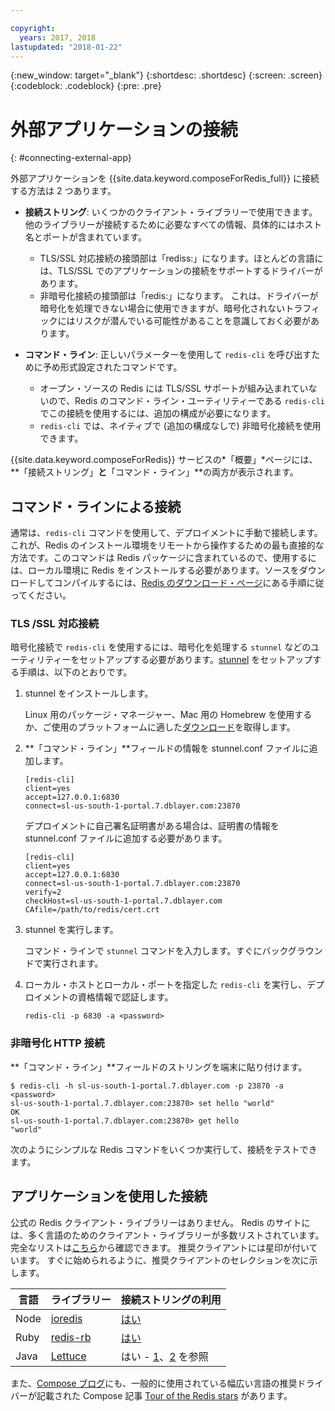 ```yaml
---

copyright:
  years: 2017, 2018
lastupdated: "2018-01-22"
---
```


{:new_window: target="_blank"}
{:shortdesc: .shortdesc}
{:screen: .screen}
{:codeblock: .codeblock}
{:pre: .pre}

# 外部アプリケーションの接続
{: #connecting-external-app}

外部アプリケーションを {{site.data.keyword.composeForRedis_full}} に接続する方法は 2 つあります。

- **接続ストリング**: いくつかのクライアント・ライブラリーで使用できます。他のライブラリーが接続するために必要なすべての情報、具体的にはホスト名とポートが含まれています。
  - TLS/SSL 対応接続の接頭部は「rediss:」になります。ほとんどの言語には、TLS/SSL でのアプリケーションの接続をサポートするドライバーがあります。 
  - 非暗号化接続の接頭部は「redis:」になります。 これは、ドライバーが暗号化を処理できない場合に使用できますが、暗号化されないトラフィックにはリスクが潜んでいる可能性があることを意識しておく必要があります。 

- **コマンド・ライン**: 正しいパラメーターを使用して `redis-cli` を呼び出すために予め形式設定されたコマンドです。
  - オープン・ソースの Redis には TLS/SSL サポートが組み込まれていないので、Redis のコマンド・ライン・ユーティリティーである `redis-cli` でこの接続を使用するには、追加の構成が必要になります。
  - `redis-cli` では、ネイティブで (追加の構成なしで) 非暗号化接続を使用できます。

{{site.data.keyword.composeForRedis}} サービスの*「概要」*ページには、**「接続ストリング」**と**「コマンド・ライン」**の両方が表示されます。


## コマンド・ラインによる接続

通常は、`redis-cli` コマンドを使用して、デプロイメントに手動で接続します。これが、Redis のインストール環境をリモートから操作するための最も直接的な方法です。このコマンドは Redis パッケージに含まれているので、使用するには、ローカル環境に Redis をインストールする必要があります。ソースをダウンロードしてコンパイルするには、[Redis のダウンロード・ページ](http://redis.io/download)にある手順に従ってください。

### TLS /SSL 対応接続
暗号化接続で `redis-cli` を使用するには、暗号化を処理する `stunnel` などのユーティリティーをセットアップする必要があります。[stunnel](https://www.stunnel.org/index.html) をセットアップする手順は、以下のとおりです。

1. stunnel をインストールします。
    
    Linux 用のパッケージ・マネージャー、Mac 用の Homebrew を使用するか、ご使用のプラットフォームに適した[ダウンロード](https://www.stunnel.org/downloads.html)を取得します。

2. **「コマンド・ライン」**フィールドの情報を stunnel.conf ファイルに追加します。
    
    ```text
    [redis-cli]
    client=yes  
    accept=127.0.0.1:6830  
    connect=sl-us-south-1-portal.7.dblayer.com:23870
    ```
    
    デプロイメントに自己署名証明書がある場合は、証明書の情報を stunnel.conf ファイルに追加する必要があります。
    
    ```text
    [redis-cli]
    client=yes  
    accept=127.0.0.1:6830  
    connect=sl-us-south-1-portal.7.dblayer.com:23870
    verify=2  
    checkHost=sl-us-south-1-portal.7.dblayer.com 
    CAfile=/path/to/redis/cert.crt
    ```

3. stunnel を実行します。
    
    コマンド・ラインで `stunnel` コマンドを入力します。すぐにバックグラウンドで実行されます。
    
4. ローカル・ホストとローカル・ポートを指定した `redis-cli` を実行し、デプロイメントの資格情報で認証します。

    ```shell
    redis-cli -p 6830 -a <password>
    ```

### 非暗号化 HTTP 接続
**「コマンド・ライン」**フィールドのストリングを端末に貼り付けます。
```shell
$ redis-cli -h sl-us-south-1-portal.7.dblayer.com -p 23870 -a <password>
sl-us-south-1-portal.7.dblayer.com:23870> set hello "world"
OK
sl-us-south-1-portal.7.dblayer.com:23870> get hello
"world" 
```
次のようにシンプルな Redis コマンドをいくつか実行して、接続をテストできます。 


## アプリケーションを使用した接続

公式の Redis クライアント・ライブラリーはありません。 Redis のサイトには、多く言語のためのクライアント・ライブラリーが多数リストされています。 完全なリストは[こちら](http://redis.io/clients)から確認できます。 推奨クライアントには星印が付いています。 すぐに始められるように、推奨クライアントのセレクションを次に示します。       

言語|ライブラリー|接続ストリングの利用
----------|----------|-----------
Node|[ioredis](https://github.com/luin/ioredis)|[はい](https://github.com/luin/ioredis#connect-to-redis)
Ruby|[redis-rb](https://github.com/redis/redis-rb)|[はい](http://www.rubydoc.info/github/redis/redis-rb/master/Redis%3Ainitialize)
Java|[Lettuce](https://github.com/mp911de/lettuce)|はい - [1](https://github.com/mp911de/lettuce/wiki/Redis-URI-and-connection-details)、[2](https://lettuce.io/core/release/api/io/lettuce/core/RedisClient.html) を参照

また、[Compose ブログ](https://www.compose.com/articles/)にも、一般的に使用されている幅広い言語の推奨ドライバーが記載された Compose 記事 [Tour of the Redis stars](https://www.compose.com/articles/a-tour-of-the-redis-stars-2/) があります。
